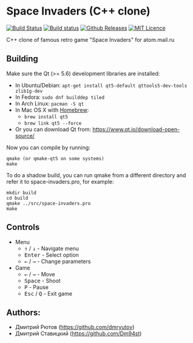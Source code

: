 # Space Invaders (C++ clone)

[![Build Status](https://travis-ci.org/dmryutov/space-invaders.svg?branch=master)](https://travis-ci.org/dmryutov/space-invaders)
[![Build status](https://ci.appveyor.com/api/projects/status/o356khe88xs1y1xh?svg=true)](https://ci.appveyor.com/project/dmryutov/space-invaders)
[![Github Releases](https://img.shields.io/github/release/dmryutov/space-invaders.svg)](https://github.com/dmryutov/space-invaders/releases)
[![MIT Licence](https://badges.frapsoft.com/os/mit/mit.svg?v=103)](https://opensource.org/licenses/mit-license.php)

C++ clone of famous retro game "Space Invaders" for atom.mail.ru

## Building
Make sure the Qt (>= 5.6) development libraries are installed:

* In Ubuntu/Debian: `apt-get install qt5-default qttools5-dev-tools zlib1g-dev`
* In Fedora:        `sudo dnf builddep tiled`
* In Arch Linux:    `pacman -S qt`
* In Mac OS X with [Homebrew](http://brew.sh/):
  + `brew install qt5`
  + `brew link qt5 --force`
* Or you can download Qt from: https://www.qt.io/download-open-source/

Now you can compile by running:
```
qmake (or qmake-qt5 on some systems)
make
```
To do a shadow build, you can run qmake from a different directory and refer
it to space-invaders.pro, for example:
```
mkdir build
cd build
qmake ../src/space-invaders.pro
make
```

## Controls
* Menu
  + <kbd>&uparrow;</kbd> / <kbd>&downarrow;</kbd> - Navigate menu
  + <kbd>Enter</kbd> - Select option
  + <kbd>&leftarrow;</kbd> / <kbd>&rightarrow;</kbd> - Change parameters
* Game
  + <kbd>&leftarrow;</kbd> / <kbd>&rightarrow;</kbd> - Move
  + <kbd>Space</kbd> - Shoot
  + <kbd>P</kbd> - Pause
  + <kbd>Esc</kbd> / <kbd>Q</kbd> - Exit game

## Authors:
- Дмитрий Рютов (https://github.com/dmryutov)
- Дмитрий Ставицкий (https://github.com/Dm94st)
